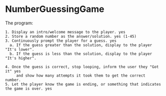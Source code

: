# NumberGuessingGame
The program:

    1. Display an intro/welcome message to the player. yes 
    2. Store a random number as the answer/solution. yes (1-45)
    3. Continuously prompt the player for a guess. yes
      a. If the guess greater than the solution, display to the player "It's lower".
      b. If the guess is less than the solution, display to the player "It's higher".
    
    4. Once the guess is correct, stop looping, inform the user they "Got it" yes
         and show how many attempts it took them to get the correct number.
    5. Let the player know the game is ending, or something that indicates the game is over. yes
